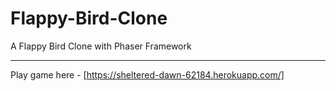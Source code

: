 # Flappy-Bird-Clone

A Flappy Bird Clone with Phaser Framework

<hr>

Play game here - [https://sheltered-dawn-62184.herokuapp.com/]
